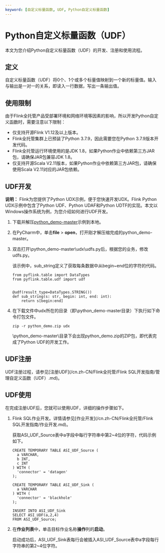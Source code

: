 ```yaml
---
keyword: [自定义标量函数, UDF, Python自定义标量函数]
---
```


# Python自定义标量函数（UDF）

本文为您介绍Python自定义标量函数（UDF）的开发、注册和使用流程。

## 定义

自定义标量函数（UDF）将0个、1个或多个标量值映射到一个新的标量值。输入与输出是一对一的关系，即读入一行数据，写出一条输出值。

## 使用限制

由于Flink全托管产品受部署环境和网络环境等因素的影响，所以开发Python自定义函数时，需要注意以下限制：

-   仅支持开源Flink V1.12及以上版本。
-   Flink全托管集群上已预装了Python 3.7.9，因此需要您在Python 3.7.9版本开发代码。
-   Flink全托管运行环境使用的是JDK 1.8，如果Python作业中依赖第三方JAR包，请确保JAR包兼容JDK 1.8。
-   仅支持开源Scala V2.11版本，如果Python作业中依赖第三方JAR包，请确保使用Scala V2.11对应的JAR包依赖。

## UDF开发

**说明：** Flink为您提供了Python UDX示例，便于您快速开发UDX。Flink Python UDX示例中包含了Python UDF、Python UDAF和Python UDTF的实现。本文以Windows操作系统为例，为您介绍如何进行UDF开发。

1.  下载并解压[python\_demo-master](https://github.com/RealtimeCompute/python_demo)示例到本地。
2.  在PyCharm中，单击**file** \> **open**，打开刚才解压缩完成的python\_demo-master。
3.  双击打开\\python\_demo-master\\udx\\udfs.py后，根据您的业务，修改udfs.py。

    该示例中，sub\_string定义了获取每条数据中从begin~end位的字符的代码。

    ```
    from pyflink.table import DataTypes
    from pyflink.table.udf import udf
    
    
    @udf(result_type=DataTypes.STRING())
    def sub_string(s: str, begin: int, end: int):
        return s[begin:end]
    ```

4.  在下载文件中udx所在的目录（即\\python\_demo-master目录）下执行如下命令打包文件。

    ```
    zip -r python_demo.zip udx
    ```

    \\python\_demo-master\\目录下会出现python\_demo.zip的ZIP包，即代表完成了Python UDF的开发工作。


## UDF注册

UDF注册过程，请参见[注册UDF](/cn.zh-CN/Flink全托管/Flink SQL开发指南/管理自定义函数（UDF）.md)。

## UDF使用

在完成注册UDF后，您就可以使用UDF，详细的操作步骤如下。

1.  Flink SQL作业开发。详情请参见[作业开发](/cn.zh-CN/Flink全托管/Flink SQL开发指南/作业开发.md)。

    获取ASI\_UDF\_Source表中a字段中每行字符串中第2~4位的字符，代码示例如下。

    ```
    CREATE TEMPORARY TABLE ASI_UDF_Source (
      a VARCHAR,
      b INT,
      c INT
    ) WITH (
      'connector' = 'datagen'
    );
    
    CREATE TEMPORARY TABLE ASI_UDF_Sink (
      a VARCHAR
    ) WITH (
      'connector' = 'blackhole'
    );
    
    INSERT INTO ASI_UDF_Sink
    SELECT ASI_UDF(a,2,4)
    FROM ASI_UDF_Source;
    ```

2.  在**作业列表**中，单击目标作业名称**操作**列的**启动**。

    启动成功后，ASI\_UDF\_Sink表每行会被插入ASI\_UDF\_Source表中a字段每行字符串的第2~4位字符。


